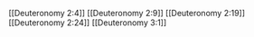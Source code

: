 [[Deuteronomy 2:4]]
[[Deuteronomy 2:9]]
[[Deuteronomy 2:19]]
[[Deuteronomy 2:24]]
[[Deuteronomy 3:1]]

